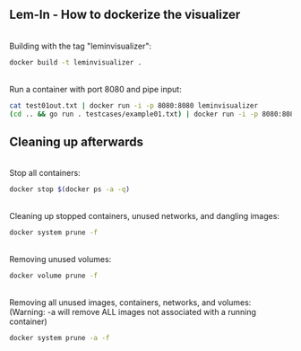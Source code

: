 ## Lem-In - How to dockerize the visualizer

\
Building with the tag "leminvisualizer":
```bash
docker build -t leminvisualizer .
```

\
Run a container with port 8080 and pipe input:
```bash
cat test01out.txt | docker run -i -p 8080:8080 leminvisualizer
(cd .. && go run . testcases/example01.txt) | docker run -i -p 8080:8080 leminvisualizer
```


## Cleaning up afterwards

\
Stop all containers:
```bash
docker stop $(docker ps -a -q)
```


\
Cleaning up stopped containers, unused networks, and dangling images:
```bash
docker system prune -f
```

\
Removing unused volumes:
```bash
docker volume prune -f
```

\
Removing all unused images, containers, networks, and volumes:\
(Warning: -a will remove ALL images not associated with a running container)
```bash
docker system prune -a -f
```
